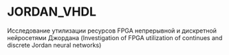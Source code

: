 # JORDAN_VHDL
Исследование утилизации ресурсов FPGA непрерывной и дискретной нейросетями Джордана (Investigation of FPGA utilization of continues and discrete Jordan neural networks) 
